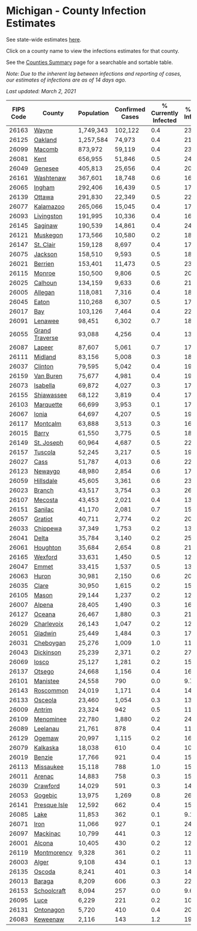 # Michigan - County Infection Estimates

See state-wide estimates [here](/infections/us-mi).

Click on a county name to view the infections estimates for that county.

See the [Counties Summary](/infections/summary-counties) page for a searchable and sortable table.

*Note: Due to the inherent lag between infections and reporting of cases, our estimates of infections are as of 14 days ago.*

*Last updated: March 2, 2021*

|   FIPS Code |                           County |   Population |   Confirmed Cases |   % Currently Infected |   % Total Infected |
|-------------|----------------------------------|--------------|-------------------|------------------------|--------------------|
|       26163 |                   [Wayne](wayne) |    1,749,343 |           102,122 |                    0.4 |               23.3 |
|       26125 |               [Oakland](oakland) |    1,257,584 |            74,973 |                    0.4 |               21.5 |
|       26099 |                 [Macomb](macomb) |      873,972 |            59,119 |                    0.4 |               23.6 |
|       26081 |                     [Kent](kent) |      656,955 |            51,846 |                    0.5 |               24.3 |
|       26049 |               [Genesee](genesee) |      405,813 |            25,656 |                    0.4 |               20.9 |
|       26161 |           [Washtenaw](washtenaw) |      367,601 |            18,748 |                    0.6 |               16.7 |
|       26065 |                 [Ingham](ingham) |      292,406 |            16,439 |                    0.5 |               17.1 |
|       26139 |                 [Ottawa](ottawa) |      291,830 |            22,349 |                    0.5 |               22.9 |
|       26077 |           [Kalamazoo](kalamazoo) |      265,066 |            15,045 |                    0.4 |               17.2 |
|       26093 |         [Livingston](livingston) |      191,995 |            10,336 |                    0.4 |               16.9 |
|       26145 |               [Saginaw](saginaw) |      190,539 |            14,861 |                    0.4 |               24.6 |
|       26121 |             [Muskegon](muskegon) |      173,566 |            10,580 |                    0.2 |               18.9 |
|       26147 |           [St. Clair](st.-clair) |      159,128 |             8,697 |                    0.4 |               17.4 |
|       26075 |               [Jackson](jackson) |      158,510 |             9,593 |                    0.5 |               18.9 |
|       26021 |               [Berrien](berrien) |      153,401 |            11,473 |                    0.5 |               23.4 |
|       26115 |                 [Monroe](monroe) |      150,500 |             9,806 |                    0.5 |               20.2 |
|       26025 |               [Calhoun](calhoun) |      134,159 |             9,633 |                    0.6 |               21.7 |
|       26005 |               [Allegan](allegan) |      118,081 |             7,316 |                    0.4 |               18.5 |
|       26045 |                   [Eaton](eaton) |      110,268 |             6,307 |                    0.5 |               17.3 |
|       26017 |                       [Bay](bay) |      103,126 |             7,464 |                    0.4 |               22.0 |
|       26091 |               [Lenawee](lenawee) |       98,451 |             6,302 |                    0.7 |               18.9 |
|       26055 | [Grand Traverse](grand-traverse) |       93,088 |             4,256 |                    0.4 |               13.2 |
|       26087 |                 [Lapeer](lapeer) |       87,607 |             5,061 |                    0.7 |               17.9 |
|       26111 |               [Midland](midland) |       83,156 |             5,008 |                    0.3 |               18.1 |
|       26037 |               [Clinton](clinton) |       79,595 |             5,042 |                    0.4 |               19.4 |
|       26159 |           [Van Buren](van-buren) |       75,677 |             4,981 |                    0.4 |               19.7 |
|       26073 |             [Isabella](isabella) |       69,872 |             4,027 |                    0.3 |               17.4 |
|       26155 |         [Shiawassee](shiawassee) |       68,122 |             3,819 |                    0.4 |               17.6 |
|       26103 |           [Marquette](marquette) |       66,699 |             3,953 |                    0.1 |               17.7 |
|       26067 |                   [Ionia](ionia) |       64,697 |             4,207 |                    0.5 |               19.6 |
|       26117 |             [Montcalm](montcalm) |       63,888 |             3,513 |                    0.3 |               16.5 |
|       26015 |                   [Barry](barry) |       61,550 |             3,775 |                    0.5 |               18.2 |
|       26149 |         [St. Joseph](st.-joseph) |       60,964 |             4,687 |                    0.5 |               22.6 |
|       26157 |               [Tuscola](tuscola) |       52,245 |             3,217 |                    0.5 |               19.0 |
|       26027 |                     [Cass](cass) |       51,787 |             4,013 |                    0.6 |               22.8 |
|       26123 |               [Newaygo](newaygo) |       48,980 |             2,854 |                    0.6 |               17.2 |
|       26059 |           [Hillsdale](hillsdale) |       45,605 |             3,361 |                    0.6 |               23.1 |
|       26023 |                 [Branch](branch) |       43,517 |             3,754 |                    0.3 |               26.0 |
|       26107 |               [Mecosta](mecosta) |       43,453 |             2,021 |                    0.4 |               13.7 |
|       26151 |               [Sanilac](sanilac) |       41,170 |             2,081 |                    0.7 |               15.1 |
|       26057 |               [Gratiot](gratiot) |       40,711 |             2,774 |                    0.2 |               20.3 |
|       26033 |             [Chippewa](chippewa) |       37,349 |             1,753 |                    0.2 |               13.8 |
|       26041 |                   [Delta](delta) |       35,784 |             3,140 |                    0.2 |               25.6 |
|       26061 |             [Houghton](houghton) |       35,684 |             2,654 |                    0.8 |               21.1 |
|       26165 |               [Wexford](wexford) |       33,631 |             1,450 |                    0.5 |               12.5 |
|       26047 |                   [Emmet](emmet) |       33,415 |             1,537 |                    0.5 |               13.8 |
|       26063 |                   [Huron](huron) |       30,981 |             2,150 |                    0.6 |               20.5 |
|       26035 |                   [Clare](clare) |       30,950 |             1,615 |                    0.2 |               15.2 |
|       26105 |                   [Mason](mason) |       29,144 |             1,237 |                    0.2 |               12.6 |
|       26007 |                 [Alpena](alpena) |       28,405 |             1,490 |                    0.3 |               16.4 |
|       26127 |                 [Oceana](oceana) |       26,467 |             1,880 |                    0.3 |               21.3 |
|       26029 |         [Charlevoix](charlevoix) |       26,143 |             1,047 |                    0.2 |               12.1 |
|       26051 |               [Gladwin](gladwin) |       25,449 |             1,484 |                    0.3 |               17.3 |
|       26031 |           [Cheboygan](cheboygan) |       25,276 |             1,009 |                    1.0 |               11.7 |
|       26043 |           [Dickinson](dickinson) |       25,239 |             2,371 |                    0.2 |               27.7 |
|       26069 |                   [Iosco](iosco) |       25,127 |             1,281 |                    0.2 |               15.9 |
|       26137 |                 [Otsego](otsego) |       24,668 |             1,156 |                    0.4 |               16.2 |
|       26101 |             [Manistee](manistee) |       24,558 |               790 |                    0.0 |                9.7 |
|       26143 |           [Roscommon](roscommon) |       24,019 |             1,171 |                    0.4 |               14.5 |
|       26133 |               [Osceola](osceola) |       23,460 |             1,054 |                    0.3 |               13.4 |
|       26009 |                 [Antrim](antrim) |       23,324 |               942 |                    0.5 |               11.9 |
|       26109 |           [Menominee](menominee) |       22,780 |             1,880 |                    0.2 |               24.0 |
|       26089 |             [Leelanau](leelanau) |       21,761 |               878 |                    0.4 |               11.9 |
|       26129 |                 [Ogemaw](ogemaw) |       20,997 |             1,115 |                    0.2 |               16.0 |
|       26079 |             [Kalkaska](kalkaska) |       18,038 |               610 |                    0.4 |               10.7 |
|       26019 |                 [Benzie](benzie) |       17,766 |               921 |                    0.4 |               15.1 |
|       26113 |           [Missaukee](missaukee) |       15,118 |               788 |                    1.0 |               15.2 |
|       26011 |                 [Arenac](arenac) |       14,883 |               758 |                    0.3 |               15.7 |
|       26039 |             [Crawford](crawford) |       14,029 |               591 |                    0.3 |               14.0 |
|       26053 |               [Gogebic](gogebic) |       13,975 |             1,269 |                    0.8 |               26.4 |
|       26141 |     [Presque Isle](presque-isle) |       12,592 |               662 |                    0.4 |               15.6 |
|       26085 |                     [Lake](lake) |       11,853 |               362 |                    0.1 |                9.1 |
|       26071 |                     [Iron](iron) |       11,066 |               927 |                    0.1 |               24.0 |
|       26097 |             [Mackinac](mackinac) |       10,799 |               441 |                    0.3 |               12.2 |
|       26001 |                 [Alcona](alcona) |       10,405 |               430 |                    0.2 |               12.5 |
|       26119 |       [Montmorency](montmorency) |        9,328 |               361 |                    0.2 |               11.7 |
|       26003 |                   [Alger](alger) |        9,108 |               434 |                    0.1 |               13.7 |
|       26135 |                 [Oscoda](oscoda) |        8,241 |               401 |                    0.3 |               14.7 |
|       26013 |                 [Baraga](baraga) |        8,209 |               606 |                    0.3 |               22.0 |
|       26153 |       [Schoolcraft](schoolcraft) |        8,094 |               257 |                    0.0 |                9.6 |
|       26095 |                     [Luce](luce) |        6,229 |               221 |                    0.2 |               10.7 |
|       26131 |           [Ontonagon](ontonagon) |        5,720 |               410 |                    0.4 |               20.6 |
|       26083 |             [Keweenaw](keweenaw) |        2,116 |               143 |                    1.2 |               19.9 |